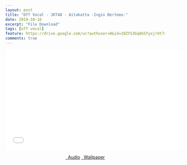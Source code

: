 ```yaml
---
layout: post
title: "Off Vocal - JKT48 - Aitakatta -Ingin Bertemu-"
date: 2019-10-16
excerpt: "File Download"
tags: [off vocal]
feature: https://drive.google.com/uc?authuser=0&id=10ZYS3Gq8GSfyxjrUt7sIfAO3hkTow3oQ&export=download
comments: true
---
```

<iframe width="560" height="315" src="//www.youtube.com/embed/sCUYpaH1s9g" frameborder="0"> </iframe>
<center>
<figure class="half">
<a href="https://drive.google.com/uc?authuser=0&id=10fw4-y1yUM4noLjfFkkf3w4RXrq6Doj7&export=download" class="btn" target="_blank" rel="noopener noreferrer"><i class="fa fa-caret-down"></i> &nbsp; Audio</a>
<a href="https://drive.google.com/uc?authuser=0&id=10ZYS3Gq8GSfyxjrUt7sIfAO3hkTow3oQ&export=download" class="btn" target="_blank" rel="noopener noreferrer"><i class="fa fa-caret-down"></i> &nbsp; Wallpaper</a>
</figure>
</center>
